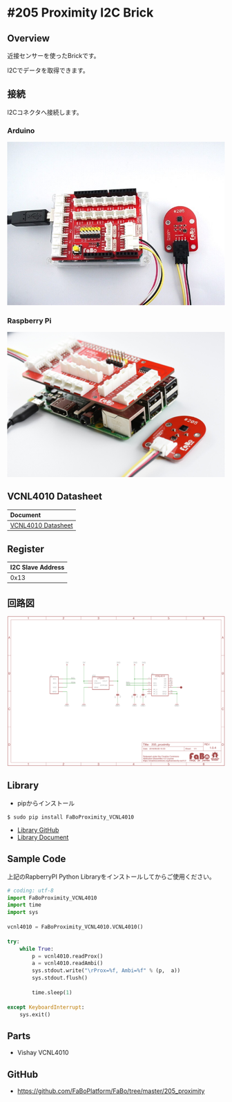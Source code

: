 # #205 Proximity I2C Brick

[](../img/200_i2c/product/205.jpg)
<!--COLORME-->

## Overview
近接センサーを使ったBrickです。

I2Cでデータを取得できます。

## 接続
I2Cコネクタへ接続します。

### Arduino
![](../img/200_i2c/connect/205_proximity_connect.jpg)
### Raspberry Pi
![](../img/200_i2c/connect/205_connect_with_rasppi.jpg)

## VCNL4010 Datasheet
| Document |
|:--|
| [VCNL4010 Datasheet](https://www.adafruit.com/images/product-files/466/vcnl4010.pdf) |

## Register
| I2C Slave Address |
|:-- |
| 0x13 |

## 回路図
![](../img/200_i2c/schematic/205_proximity.png)

## Library

- pipからインストール

```shell
$ sudo pip install FaBoProximity_VCNL4010
```
- [Library GitHub](https://github.com/FaBoPlatform/FaBoProximity-VCNL4010-Python)
- [Library Document](http://fabo.io/doxygen/FaBoProximity-VCNL4010-Python/)

## Sample Code

上記のRapberryPI Python Libraryをインストールしてからご使用ください。

```python
# coding: utf-8
import FaBoProximity_VCNL4010
import time
import sys

vcnl4010 = FaBoProximity_VCNL4010.VCNL4010()

try:
    while True:
        p = vcnl4010.readProx()
        a = vcnl4010.readAmbi()
        sys.stdout.write("\rProx=%f, Ambi=%f" % (p,  a))
        sys.stdout.flush()

        time.sleep(1)

except KeyboardInterrupt:
    sys.exit()
```

## Parts
- Vishay VCNL4010

## GitHub
- https://github.com/FaBoPlatform/FaBo/tree/master/205_proximity
